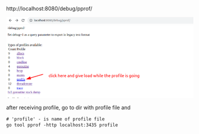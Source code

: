 http://localhost:8080/debug/pprof/

![profile_image.png](profile_image.png)

after receiving profile, go to dir with profile file and
```shell
# 'profile' - is name of profile file
go tool pprof -http localhost:3435 profile
```
